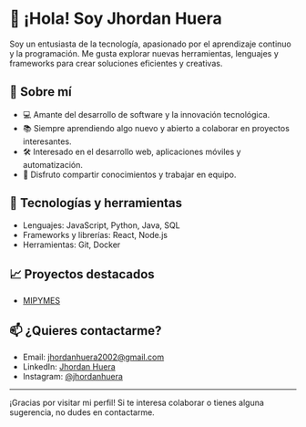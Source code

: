 # 👋 ¡Hola! Soy Jhordan Huera

Soy un entusiasta de la tecnología, apasionado por el aprendizaje continuo y la programación. Me gusta explorar nuevas herramientas, lenguajes y frameworks para crear soluciones eficientes y creativas.

## 🚀 Sobre mí

- 💻 Amante del desarrollo de software y la innovación tecnológica.
- 📚 Siempre aprendiendo algo nuevo y abierto a colaborar en proyectos interesantes.
- 🛠️ Interesado en el desarrollo web, aplicaciones móviles y automatización.
- 🤝 Disfruto compartir conocimientos y trabajar en equipo.

## 🧰 Tecnologías y herramientas

- Lenguajes: JavaScript, Python, Java, SQL
- Frameworks y librerías: React, Node.js
- Herramientas: Git, Docker

## 📈 Proyectos destacados

- [MIPYMES](https://github.com/Jhordan1030/MIPYMES)

## 📫 ¿Quieres contactarme?

- Email: [jhordanhuera2002@gmail.com](mailto:jhordanhuera2002@gmail.com)
- LinkedIn: [Jhordan Huera]([https://linkedin.com/in/tuusuario](https://www.linkedin.com/in/jhordan-huera-517776196/))
- Instagram: [@jhordanhuera]([https://twitter.com/tuusuario](https://www.instagram.com/jhordanhuera/))
---

¡Gracias por visitar mi perfil! Si te interesa colaborar o tienes alguna sugerencia, no dudes en contactarme.
